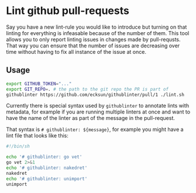 # Lint github pull-requests

Say you have a new lint-rule you would like to introduce but turning on that
linting for everything is infeasable because of the number of them. This tool
allows you to only report linting issues in changes made by pull-requsts. That
way you can ensure that the number of issues are decreasing over time without
having to fix all instance of the issue at once.

## Usage

```bash
export GITHUB_TOKEN="..."
export GIT_REPO=. # the path to the git repo the PR is part of
githublinter https://github.com/ecksun/githublinter/pull/1 ./lint.sh
```

Currently there is special syntax used by `githublinter` to annotate lints with
metadata, for example if you are running multiple linters at once and want to
have the name of the linter as part of the message in the pull-request.

That syntax is `# githublinter: ${message}`, for example you might have a lint
file that looks like this:

```bash
#!/bin/sh

echo '# githublinter: go vet'
go vet 2>&1
echo '# githublinter: nakedret'
nakedret
echo '# githublinter: unimport'
unimport
```
